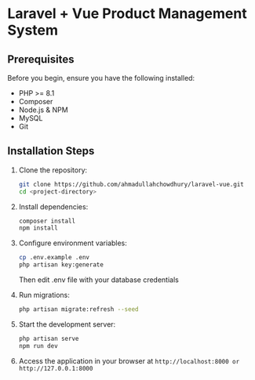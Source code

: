# Laravel + Vue Product Management System



## Prerequisites

Before you begin, ensure you have the following installed:
- PHP >= 8.1
- Composer
- Node.js & NPM 
- MySQL
- Git

## Installation Steps

1. Clone the repository:
   ```bash
   git clone https://github.com/ahmadullahchowdhury/laravel-vue.git
   cd <project-directory>
   ```

2. Install dependencies:
   ```bash
   composer install
   npm install
   ```

3. Configure environment variables:
   ```bash
   cp .env.example .env
   php artisan key:generate
   ```
   Then edit .env file with your database credentials

4. Run migrations:
   ```bash
   php artisan migrate:refresh --seed
   ```

5. Start the development server:
   ```bash
   php artisan serve
   npm run dev
   ```

6. Access the application in your browser at `http://localhost:8000 or http://127.0.0.1:8000`   